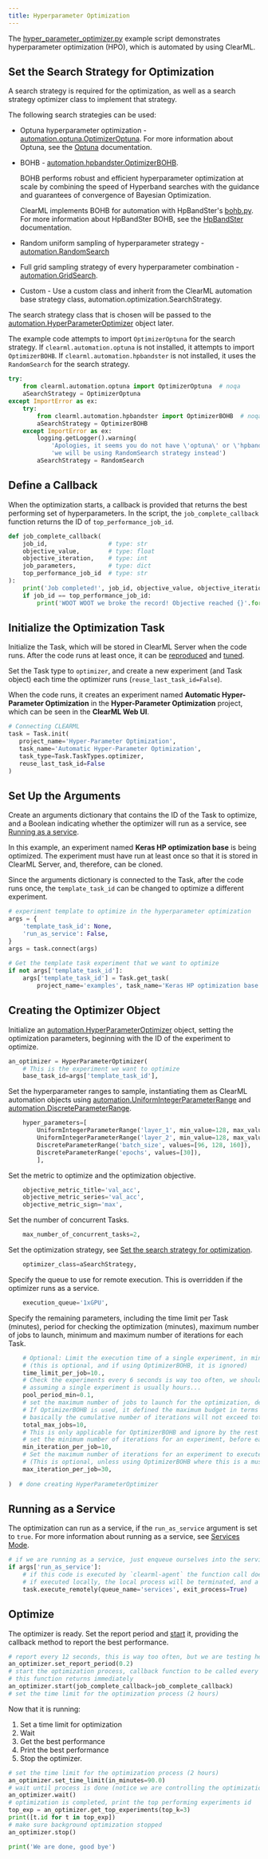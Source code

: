 ```yaml
---
title: Hyperparameter Optimization
---
```


The [hyper_parameter_optimizer.py](https://github.com/allegroai/clearml/blob/master/examples/optimization/hyper-parameter-optimization/hyper_parameter_optimizer.py) 
example script demonstrates hyperparameter optimization (HPO), which is automated by using ClearML. 

## Set the Search Strategy for Optimization

A search strategy is required for the optimization, as well as a search strategy optimizer class to implement that strategy.

The following search strategies can be used:

* Optuna hyperparameter optimization - [automation.optuna.OptimizerOptuna](../../../references/sdk/hpo_optuna_optuna_optimizeroptuna.md). 
  For more information about Optuna, see the [Optuna](https://optuna.org/) documentation.
* BOHB - [automation.hpbandster.OptimizerBOHB](../../../references/sdk/hpo_hpbandster_bandster_optimizerbohb.md).
  
  BOHB performs robust and efficient hyperparameter optimization at scale by combining the speed of Hyperband searches 
  with the guidance and guarantees of convergence of Bayesian Optimization.
    
    ClearML implements BOHB for automation with HpBandSter's [bohb.py](https://github.com/automl/HpBandSter/blob/master/hpbandster/optimizers/bohb.py). 
  For more information about HpBandSter BOHB, see the [HpBandSter](https://automl.github.io/HpBandSter/build/html/index.html) 
  documentation.
     
* Random uniform sampling of hyperparameter strategy - [automation.RandomSearch](../../../references/sdk/hpo_optimization_randomsearch.md)
* Full grid sampling strategy of every hyperparameter combination - [automation.GridSearch](../../../references/sdk/hpo_optimization_gridsearch.md).
* Custom - Use a custom class and inherit from the ClearML automation base strategy class, automation.optimization.SearchStrategy.

The search strategy class that is chosen will be passed to the [automation.HyperParameterOptimizer](../../../references/sdk/hpo_optimization_hyperparameteroptimizer.md) 
object later.

The example code attempts to import `OptimizerOptuna` for the search strategy. If `clearml.automation.optuna` is not 
installed, it attempts to import `OptimizerBOHB`. If `clearml.automation.hpbandster` is not installed, it uses 
the `RandomSearch` for the search strategy. 

```python
try:
    from clearml.automation.optuna import OptimizerOptuna  # noqa
    aSearchStrategy = OptimizerOptuna
except ImportError as ex:
    try:
        from clearml.automation.hpbandster import OptimizerBOHB  # noqa
        aSearchStrategy = OptimizerBOHB
    except ImportError as ex:
        logging.getLogger().warning(
            'Apologies, it seems you do not have \'optuna\' or \'hpbandster\' installed, '
            'we will be using RandomSearch strategy instead')
        aSearchStrategy = RandomSearch
```

## Define a Callback

When the optimization starts, a callback is provided that returns the best performing set of hyperparameters. In the script, 
the `job_complete_callback` function returns the ID of `top_performance_job_id`.

```python
def job_complete_callback(
    job_id,                 # type: str
    objective_value,        # type: float
    objective_iteration,    # type: int
    job_parameters,         # type: dict
    top_performance_job_id  # type: str
):
    print('Job completed!', job_id, objective_value, objective_iteration, job_parameters)
    if job_id == top_performance_job_id:
        print('WOOT WOOT we broke the record! Objective reached {}'.format(objective_value))
```

## Initialize the Optimization Task

Initialize the Task, which will be stored in ClearML Server when the code runs. After the code runs at least once, it 
can be [reproduced](../../../webapp/webapp_exp_reproducing.md) and [tuned](../../../webapp/webapp_exp_tuning.md).

Set the Task type to `optimizer`, and create a new experiment (and Task object) each time the optimizer runs (`reuse_last_task_id=False`). 

When the code runs, it creates an experiment named **Automatic Hyper-Parameter Optimization** in 
the **Hyper-Parameter Optimization** project, which can be seen in the **ClearML Web UI**. 
 
 ```python
# Connecting CLEARML
task = Task.init(
    project_name='Hyper-Parameter Optimization',
    task_name='Automatic Hyper-Parameter Optimization',
    task_type=Task.TaskTypes.optimizer,
    reuse_last_task_id=False
)
```

## Set Up the Arguments

Create an arguments dictionary that contains the ID of the Task to optimize, and a Boolean indicating whether the 
optimizer will run as a service, see [Running as a service](#running-as-a-service).

In this example, an experiment named **Keras HP optimization base** is being optimized. The experiment must have run at 
least once so that it is stored in ClearML Server, and, therefore, can be cloned.

Since the arguments dictionary is connected to the Task, after the code runs once, the `template_task_id` can be changed 
to optimize a different experiment.

```python
# experiment template to optimize in the hyperparameter optimization
args = {
    'template_task_id': None,
    'run_as_service': False,
}
args = task.connect(args)
    
# Get the template task experiment that we want to optimize
if not args['template_task_id']:
    args['template_task_id'] = Task.get_task(
        project_name='examples', task_name='Keras HP optimization base').id
```

## Creating the Optimizer Object

Initialize an [automation.HyperParameterOptimizer](../../../references/sdk/hpo_optimization_hyperparameteroptimizer.md) 
object, setting the optimization parameters, beginning with the ID of the experiment to optimize.

```python
an_optimizer = HyperParameterOptimizer(
    # This is the experiment we want to optimize
    base_task_id=args['template_task_id'],
```

Set the hyperparameter ranges to sample, instantiating them as ClearML automation objects using [automation.UniformIntegerParameterRange](../../../references/sdk/hpo_parameters_uniformintegerparameterrange.md) 
and [automation.DiscreteParameterRange](../../../references/sdk/hpo_parameters_discreteparameterrange.md).

```python
    hyper_parameters=[
        UniformIntegerParameterRange('layer_1', min_value=128, max_value=512, step_size=128),
        UniformIntegerParameterRange('layer_2', min_value=128, max_value=512, step_size=128),
        DiscreteParameterRange('batch_size', values=[96, 128, 160]),
        DiscreteParameterRange('epochs', values=[30]),
        ],
```
      
Set the metric to optimize and the optimization objective.

```python
    objective_metric_title='val_acc',
    objective_metric_series='val_acc',
    objective_metric_sign='max',
```

Set the number of concurrent Tasks.
```python
    max_number_of_concurrent_tasks=2,
```
Set the optimization strategy, see [Set the search strategy for optimization](#set-the-search-strategy-for-optimization).
```python
    optimizer_class=aSearchStrategy,
```
Specify the queue to use for remote execution. This is overridden if the optimizer runs as a service.
```python
    execution_queue='1xGPU',
```
Specify the remaining parameters, including the time limit per Task (minutes), period for checking the optimization (minutes), maximum number of jobs to launch, minimum and maximum number of iterations for each Task.
```python
    # Optional: Limit the execution time of a single experiment, in minutes.
    # (this is optional, and if using OptimizerBOHB, it is ignored)
    time_limit_per_job=10.,
    # Check the experiments every 6 seconds is way too often, we should probably set it to 5 min,
    # assuming a single experiment is usually hours...
    pool_period_min=0.1,
    # set the maximum number of jobs to launch for the optimization, default (None) unlimited
    # If OptimizerBOHB is used, it defined the maximum budget in terms of full jobs
    # basically the cumulative number of iterations will not exceed total_max_jobs * max_iteration_per_job
    total_max_jobs=10,
    # This is only applicable for OptimizerBOHB and ignore by the rest
    # set the minimum number of iterations for an experiment, before early stopping
    min_iteration_per_job=10,
    # Set the maximum number of iterations for an experiment to execute
    # (This is optional, unless using OptimizerBOHB where this is a must)
    max_iteration_per_job=30,
    
)  # done creating HyperParameterOptimizer
```

## Running as a Service

The optimization can run as a service, if the `run_as_service` argument is set to `true`. For more information about 
running as a service, see [Services Mode](../../../clearml_agent.md#services-mode).

```python
# if we are running as a service, just enqueue ourselves into the services queue and let it run the optimization
if args['run_as_service']:
    # if this code is executed by `clearml-agent` the function call does nothing.
    # if executed locally, the local process will be terminated, and a remote copy will be executed instead
    task.execute_remotely(queue_name='services', exit_process=True)
```

## Optimize

The optimizer is ready. Set the report period and [start](../../../references/sdk/hpo_optimization_hyperparameteroptimizer.md#start) 
it, providing the callback method to report the best performance.

```python
# report every 12 seconds, this is way too often, but we are testing here J
an_optimizer.set_report_period(0.2)
# start the optimization process, callback function to be called every time an experiment is completed
# this function returns immediately
an_optimizer.start(job_complete_callback=job_complete_callback)
# set the time limit for the optimization process (2 hours)
```

Now that it is running: 
1. Set a time limit for optimization
1. Wait 
1. Get the best performance 
1. Print the best performance 
1. Stop the optimizer.

```python
# set the time limit for the optimization process (2 hours)
an_optimizer.set_time_limit(in_minutes=90.0)
# wait until process is done (notice we are controlling the optimization process in the background)
an_optimizer.wait()
# optimization is completed, print the top performing experiments id
top_exp = an_optimizer.get_top_experiments(top_k=3)
print([t.id for t in top_exp])
# make sure background optimization stopped
an_optimizer.stop()

print('We are done, good bye')
```
